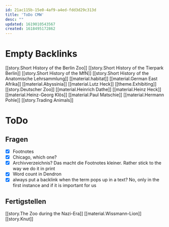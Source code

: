 ```yaml
---
id: 21ac115b-15e0-4af9-a4ed-fdd3d29c313d
title: 'ToDo CMW'
desc: ""
updated: 1619010543567
created: 1618495172862
---  
```

  
  
#  Empty Backlinks
  
  
[[story.Short History of the Berlin Zoo]]
[[story.Short History of the Tierpark Berlin]]
[[story.Short History of the MfN]]
[[story.Short History of the Anatomische Lehrsammlung]]
[[material.habitat]]
[[material.German East Afrika]]
[[material.Abyssinia]]
[[material.Lutz Heck]]
[[theme.Exhibiting]]
[[story.Deutscher Zoo]]
[[material.Heinrich Dathe]]
[[material.Heinz Heck]]
[[material.Heinz-Georg Klös]]
[[material.Paul Matschie]]
[[material.Hermann Pohle]]
[[story.Trading Animals]]
  
#  ToDo
  
  
##  Fragen
  
  
- [x] Footnotes
- [x] Chicago, which one?
- [x] Archivverzeichnis? Das macht die Footnotes kleiner. Rather stick to the way we do it in print
- [x] Word count in Dendron
- [x] always put a backlink when the term pops up in a text? No, only in the first instance and if it is important for us
  
##  Fertigstellen
  
  
[[story.The Zoo during the Nazi-Era]]
[[material.Wissmann-Lion]]
[[story.Knut]]
  
  
  
  